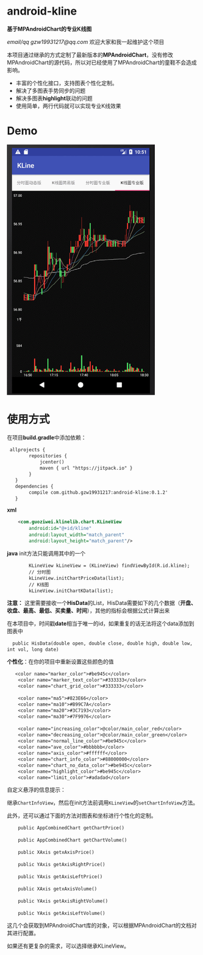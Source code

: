 # android-kline
**基于MPAndroidChart的专业K线图**

_email/qq gzw19931217@qq.com_ 
欢迎大家和我一起维护这个项目

本项目通过继承的方式定制了最新版本的**MPAndroidChart**，没有修改MPAndroidChart的源代码，所以对已经使用了MPAndroidChart的童鞋不会造成影响。

- 丰富的个性化接口，支持图表个性化定制。
- 解决了多图表手势同步的问题
- 解决多图表**highlight**联动的问题
- 使用简单，两行代码就可以实现专业K线效果


# Demo

![demo](art/kchart.gif)


# 使用方式

在项目**build.gradle**中添加依赖：

```
 allprojects {
        repositories {
            jcenter()
            maven { url "https://jitpack.io" }
        }
   }
   dependencies {
        compile com.github.gzw19931217:android-kline:0.1.2'
   }
```

**xml**

```xml
    <com.guoziwei.klinelib.chart.KLineView
        android:id="@+id/kline"
        android:layout_width="match_parent"
        android:layout_height="match_parent"/>
```

**java**  init方法只能调用其中的一个
```
        KLineView kLineView = (KLineView) findViewById(R.id.kline);
        // 分时图
        kLineView.initChartPriceData(list);
        // K线图
        kLineView.initChartKData(list);
```

**注意：** 这里需要接收一个**HisData**的List，HisData需要如下的几个数据（**开盘、收盘、最高、最低、买卖量、时间**），其他的指标会根据公式计算出来

在本项目中，时间戳**date**相当于唯一的id，如果重复的话无法将这个data添加到图表中

```
  public HisData(double open, double close, double high, double low,  int vol, long date)
```

**个性化**：在你的项目中重新设置这些颜色的值
```
   <color name="marker_color">#be945c</color>
    <color name="marker_text_color">#333333</color>
    <color name="chart_grid_color">#333333</color>

    <color name="ma5">#823E66</color>
    <color name="ma10">#B99C7A</color>
    <color name="ma20">#3C7193</color>
    <color name="ma30">#7F9976</color>

    <color name="increasing_color">@color/main_color_red</color>
    <color name="decreasing_color">@color/main_color_green</color>
    <color name="normal_line_color">#be945c</color>
    <color name="ave_color">#bbbbbb</color>
    <color name="axis_color">#ffffff</color>
    <color name="chart_info_color">#88000000</color>
    <color name="chart_no_data_color">#be945c</color>
    <color name="highlight_color">#be945c</color>
    <color name="limit_color">#adadad</color>
```

自定义悬浮的信息提示：

继承`ChartInfoView`，然后在init方法前调用`KLineView`的`setChartInfoView`方法。

此外，还可以通过下面的方法对图表和坐标进行个性化的定制。

```
    public AppCombinedChart getChartPrice() 

    public AppCombinedChart getChartVolume() 

    public XAxis getxAxisPrice() 

    public YAxis getAxisRightPrice() 

    public YAxis getAxisLeftPrice() 

    public XAxis getxAxisVolume() 

    public YAxis getAxisRightVolume() 

    public YAxis getAxisLeftVolume() 
```

这几个会获取到MPAndroidChart库的对象，可以根据MPAndroidChart的文档对其进行配置。

如果还有更复杂的需求，可以选择继承KLineView。
